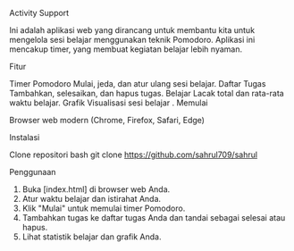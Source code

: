  Activity Support

Ini adalah aplikasi web yang dirancang untuk membantu kita untuk mengelola sesi belajar menggunakan teknik Pomodoro. Aplikasi ini mencakup timer, yang membuat kegiatan belajar lebih nyaman.

Fitur

Timer Pomodoro
Mulai, jeda, dan atur ulang sesi belajar.
Daftar Tugas
Tambahkan, selesaikan, dan hapus tugas. Belajar
Lacak total dan rata-rata waktu belajar.
Grafik
Visualisasi sesi belajar .
Memulai


Browser web modern (Chrome, Firefox, Safari, Edge)

Instalasi

Clone repositori
    bash
    git clone https://github.com/sahrul709/sahrul
    

Penggunaan

1. Buka [index.html] di browser web Anda.
2. Atur waktu belajar dan istirahat Anda.
3. Klik "Mulai" untuk memulai timer Pomodoro.
5. Tambahkan tugas ke daftar tugas Anda dan tandai sebagai selesai atau hapus.
6. Lihat statistik belajar dan grafik Anda.
